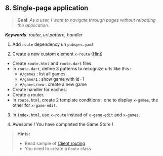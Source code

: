 ## 8. Single-page application
> **Goal**: _As a user, I want to navigate through pages without reloading the application._

_**Keywords**: router, url pattern, handler_

1. Add `route` dependency un `pubspec.yaml`

2. Create a new custom element `x-route` ([Hint](#user-story-8-hints))
  - Create `route.html` and `route.dart` files
  - In `route.dart`, define 3 patterns to recognize urls like this :
    - `#/games` : list all games
    - `#/game/1` : show game with id=1
    - `#/games/new` : create a new game
  - Create handler for eaches.  
  - Create a router.  
  - In `route.html`, create 2 template conditions : one to display `x-games`, the other for `x-game-edit`.  
  
3. In `index.html`, use `x-route` instead of `x-game-edit` and `x-games`.

4. Awesome ! You have completed the Game Store !

<a name="user-story-8-hints"></a>
> **Hints:**
>
> - Read sample of [Client routing](http://pub.dartlang.org/packages/route)
> - You need to create a `Route` class